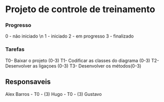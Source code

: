 # Projeto de controle de treinamento

### Progresso
0 - não iniciado \n
1 - iniciado
2 - em progresso
3 - finalizado

### Tarefas
T0- Baixar o projeto (0-3)
T1- Codificar as classes do diagrama (0-3)
T2- Desenvolver as ligaçoes (0-3)
T3- Desenvolver os métodos(0-3)

## Responsaveis
Alex Barros - T0 - (3)
Hugo - T0 - (3)
Gustavo
